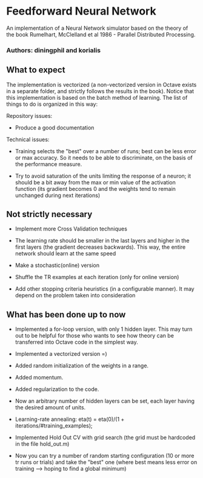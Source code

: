# Feedforward Neural Network
An implementation of a Neural Network simulator based on the theory of the book Rumelhart, McClelland et al 1986 - Parallel Distributed Processing. 
### Authors: diningphil and korialis

## What to expect
The implementation is vectorized (a non-vectorized version in Octave exists in a separate folder, and strictly follows the results in the book).
Notice that this implementation is based on the batch method of learning.
The list of things to do is organized in this way:

Repository issues:

- Produce a good documentation

Technical issues:

- Training selects the "best" over a number of runs; best can be less error or max accuracy. So it needs to be able to discriminate, on the basis of the performance measure.


- Try to avoid saturation of the units limiting the response of a neuron; it should be a bit away from the max or min value of the activation function (its gradient becomes 0 and the weights tend to remain unchanged during next iterations)

## Not strictly necessary

- Implement more Cross Validation techniques

- The learning rate should be smaller in the last layers and higher in the first layers (the gradient decreases backwards). This way, the entire network should learn at the same speed

- Make a stochastic(online) version

- Shuffle the TR examples at each iteration (only for online version)

- Add other stopping criteria heuristics (in a configurable manner). It may depend on the problem taken into consideration

## What has been done up to now

- Implemented a for-loop version, with only 1 hidden layer. This may turn out to be helpful for those who wants to see how theory can be transferred into Octave code in the simplest way.

- Implemented a vectorized version =)

- Added random initialization of the weights in a range.

- Added momentum.

- Added regularization to the code.

- Now an arbitrary number of hidden layers can be set, each layer having the desired amount of units.

- Learning-rate annealing: eta(t) = eta(0)/(1 + iterations/#training_examples);

- Implemented Hold Out CV with grid search (the grid must be hardcoded in the file hold_out.m)

- Now you can try a number of random starting configuration (10 or more tr runs or trials) and take the "best" one (where best means less error on training --> hoping to find a global minimum)
